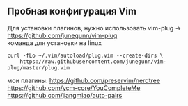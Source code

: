## Пробная конфигурация Vim  
Для установки плагинов, нужно использовать vim-plug -> https://github.com/junegunn/vim-plug  
команда для установки на linux
```
curl -fLo ~/.vim/autoload/plug.vim --create-dirs \
    https://raw.githubusercontent.com/junegunn/vim-plug/master/plug.vim
```
мои плагины:
https://github.com/preservim/nerdtree
https://github.com/ycm-core/YouCompleteMe
https://github.com/jiangmiao/auto-pairs
